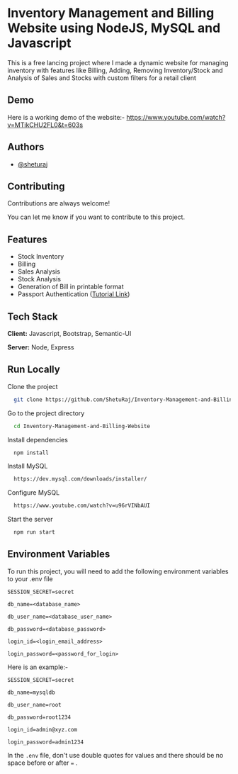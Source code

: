
# Inventory Management and Billing Website using NodeJS, MySQL and Javascript 

This is a free lancing project where I made a dynamic website for managing inventory with features like Billing, Adding, Removing Inventory/Stock and Analysis of Sales and Stocks with custom filters for a retail client


## Demo

Here is a working demo of the website:- https://www.youtube.com/watch?v=MTikCHU2FL0&t=603s

  
## Authors

- [@sheturaj](https://github.com/ShetuRaj)

  
## Contributing

Contributions are always welcome!

You can let me know if you want to contribute to this project. 



  
## Features

- Stock Inventory
- Billing
- Sales Analysis
- Stock Analysis
- Generation of Bill in printable format
- Passport Authentication ([Tutorial Link](https://www.youtube.com/watch?v=-RCnNyD0L-s))

  
## Tech Stack

**Client:** Javascript, Bootstrap, Semantic-UI

**Server:** Node, Express

  
## Run Locally

Clone the project

```bash
  git clone https://github.com/ShetuRaj/Inventory-Management-and-Billing-Website.git
```

Go to the project directory

```bash
  cd Inventory-Management-and-Billing-Website
```

Install dependencies

```bash
  npm install
```

Install MySQL

```bash
  https://dev.mysql.com/downloads/installer/
```

Configure MySQL

```bash
  https://www.youtube.com/watch?v=u96rVINbAUI
```

Start the server

```bash
  npm run start
```

  
## Environment Variables

To run this project, you will need to add the following environment variables to your .env file

`SESSION_SECRET=secret`

`db_name=<database_name>`

`db_user_name=<database_user_name>`

`db_password=<database_password>`

`login_id=<login_email_address>`

`login_password=<password_for_login>`


Here is an example:-

`SESSION_SECRET=secret`

`db_name=mysqldb`

`db_user_name=root`

`db_password=root1234`

`login_id=admin@xyz.com`

`login_password=admin1234`
  
In the `.env` file, don't use double quotes for values and there should be no space before or after `=` .

  
